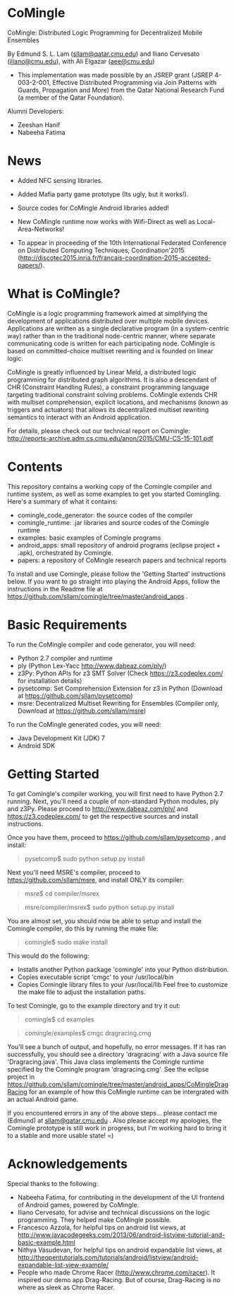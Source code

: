CoMingle
========

CoMingle: Distributed Logic Programming for Decentralized Mobile Ensembles

By Edmund S. L. Lam (sllam@qatar.cmu.edu) and Iliano Cervesato (iliano@cmu.edu), with
Ali Elgazar (aee@cmu.edu)

* This implementation was made possible by an JSREP grant (JSREP 4-003-2-001, Effective Distributed 
Programming via Join Patterns with Guards, Propagation and More) from the Qatar National Research Fund 
(a member of the Qatar Foundation).

Alumni Developers:

* Zeeshan Hanif
* Nabeeha Fatima

News
====

* Added NFC sensing libraries.

* Added Mafia party game prototype (Its ugly, but it works!). 

* Source codes for CoMingle Android libraries added!

* New CoMingle runtime now works with Wifi-Direct as well as Local-Area-Networks! 

* To appear in proceeding of the 10th International Federated Conference on Distributed Computing Techniques, Coordination'2015
(http://discotec2015.inria.fr/francais-coordination-2015-accepted-papers/).

What is CoMingle?
=================

CoMingle is a logic programming framework aimed at simplifying the development of applications distributed over
multiple mobile devices. Applications are written as a single declarative program (in a system-centric way) rather
than in the traditional node-centric manner, where separate communicating code is written for each participating node.
CoMingle is based on committed-choice multiset rewriting and is founded on linear logic.

CoMingle is greatly influenced by Linear Meld, a distributed logic programming for distributed graph algorithms. 
It is also a descendant of CHR (Constraint Handling Rules), a constraint programming language targeting traditional 
constraint solving problems. CoMingle extends CHR with multiset comprehension, explicit locations, and
mechanisms (known as triggers and actuators) that allows its decentralized multiset rewriting semantics to
interact with an Android application.

For details, please check out our technical report on Comingle: 
http://reports-archive.adm.cs.cmu.edu/anon/2015/CMU-CS-15-101.pdf

Contents
========

This repository contains a working copy of the Comingle compiler and runtime system, as well as some examples
to get you started Comingling. Here's a summary of what it contains:

   - comingle_code_generator: the source codes of the compiler
   - comingle_runtime: .jar libraries and source codes of the Comingle runtime
   - examples: basic examples of Comingle programs
   - android_apps: small repository of android programs (eclipse project + .apk), orchestrated by Comingle.
   - papers: a repository of CoMingle research papers and technical reports

To install and use Comingle, please follow the 'Getting Started' instructions below. If you want to go
straight into playing the Android Apps, follow the instructions in the Readme file at 
https://github.com/sllam/comingle/tree/master/android_apps .

Basic Requirements
==================

To run the CoMingle compiler and code generator, you will need:
   - Python 2.7 compiler and runtime
   - ply (Python Lex-Yacc http://www.dabeaz.com/ply/)
   - z3Py: Python APIs for z3 SMT Solver (Check https://z3.codeplex.com/ for installation details)
   - pysetcomp: Set Comprehension Extension for z3 in Python (Download at https://github.com/sllam/pysetcomp)
   - msre: Decentralized Multiset Rewriting for Ensembles (Compiler only, Download at https://github.com/sllam/msre)

To run the CoMingle generated codes, you will need:
   - Java Development Kit (JDK) 7 
   - Android SDK 

Getting Started
===============

To get Comingle's compiler working, you will first need to have Python 2.7 running. Next, you'll need a couple of
non-standard Python modules, ply and z3Py. Please proceed to http://www.dabeaz.com/ply/ and https://z3.codeplex.com/
to get the respective sources and install instructions. 

Once you have them, proceed to https://github.com/sllam/pysetcomp , and install:

> pysetcomp$ sudo python setup.py install

Next you'll need MSRE's compiler, proceed to https://github.com/sllam/msre, and install ONLY its compiler:

> msre$ cd compiler/msrex

> msre/compiler/msrex$ sudo python setup.py install

You are almost set, you should now be able to setup and install the Comingle compiler, do this by running the
make file:

> comingle$ sudo make install

This would do the following:
   - Installs another Python package 'comingle' into your Python distribution.
   - Copies executable script 'cmgc' to your /usr/local/bin
   - Copies Comingle library files to your /usr/local/lib
Feel free to customize the make file to adjust the installation paths.

To test Comingle, go to the example directory and try it out:

> comingle$ cd examples

> comingle/examples$ cmgc dragracing.cmg

You'll see a bunch of output, and hopefully, no error messages. If it has ran successfully, you should
see a directory 'dragracing' with a Java source file 'Dragracing.java'. This Java class implements
the Comingle runtime specified by the Comingle program 'dragracing.cmg'. See the eclipse project
in https://github.com/sllam/comingle/tree/master/android_apps/CoMingleDragRacing for an example of
how this CoMingle runtime can be intergrated with an actual Android game.

If you encountered errors in any of the above steps... please contact me (Edmund) at sllam@qatar.cmu.edu .
Also please accept my apologies, the Comingle prototype is still work in progress, but I'm working hard
to bring it to a stable and more usable state! =)

Acknowledgements
================

Special thanks to the following:

  - Nabeeha Fatima, for contributing in the development of the UI frontend of Android games, powered by 
    CoMingle.
  - Iliano Cervesato, for advise and technical discussions on the logic programming. They helped
    make CoMingle possible.
  - Francesco Azzola, for helpful tips on android list views, at
    http://www.javacodegeeks.com/2013/06/android-listview-tutorial-and-basic-example.html
  - Nithya Vasudevan, for helpful tips on android expandable list views, at
    http://theopentutorials.com/tutorials/android/listview/android-expandable-list-view-example/
  - People who made Chrome Racer (http://www.chrome.com/racer). It inspired our demo app Drag-Racing.
    But of course, Drag-Racing is no where as sleek as Chrome Racer.


